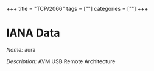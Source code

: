 +++
title = "TCP/2066"
tags = [""]
categories = [""]
+++

# IANA Data

_Name:_ aura

_Description:_ AVM USB Remote Architecture

